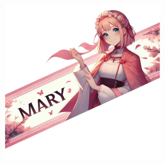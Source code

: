 
<div style='background-color:white'>
  <img src="https://github.com/Mary064/Mary064/blob/main/header.png">  
<div/>
